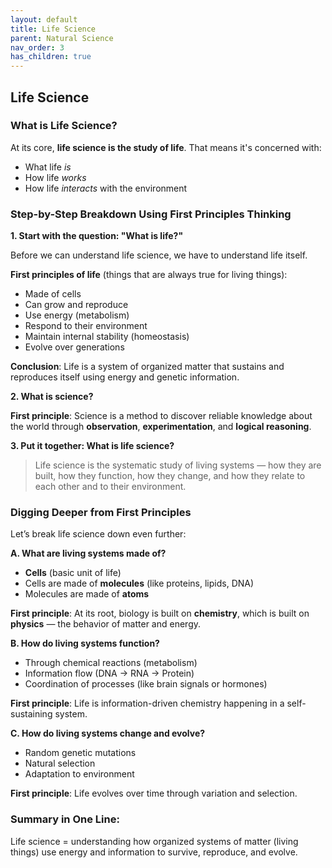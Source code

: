 ```yaml
---
layout: default
title: Life Science
parent: Natural Science
nav_order: 3
has_children: true
---
```


## Life Science

### What is Life Science?

At its core, **life science is the study of life**. That means it's concerned with:

* What life *is*
* How life *works*
* How life *interacts* with the environment

### Step-by-Step Breakdown Using First Principles Thinking

**1. Start with the question: "What is life?"**

Before we can understand life science, we have to understand life itself.

**First principles of life** (things that are always true for living things):

* Made of cells
* Can grow and reproduce
* Use energy (metabolism)
* Respond to their environment
* Maintain internal stability (homeostasis)
* Evolve over generations

**Conclusion**: Life is a system of organized matter that sustains and reproduces itself using energy and genetic information.

**2. What is science?**

**First principle**: Science is a method to discover reliable knowledge about the world through **observation**, **experimentation**, and **logical reasoning**.

**3. Put it together: What is life science?**

> Life science is the systematic study of living systems — how they are built, how they function, how they change, and how they relate to each other and to their environment.

### Digging Deeper from First Principles

Let’s break life science down even further:

**A. What are living systems made of?**

* **Cells** (basic unit of life)
* Cells are made of **molecules** (like proteins, lipids, DNA)
* Molecules are made of **atoms**

**First principle**: At its root, biology is built on **chemistry**, which is built on **physics** — the behavior of matter and energy.

**B. How do living systems function?**

* Through chemical reactions (metabolism)
* Information flow (DNA → RNA → Protein)
* Coordination of processes (like brain signals or hormones)

**First principle**: Life is information-driven chemistry happening in a self-sustaining system.

**C. How do living systems change and evolve?**

* Random genetic mutations
* Natural selection
* Adaptation to environment

**First principle**: Life evolves over time through variation and selection.

### Summary in One Line:

Life science = understanding how organized systems of matter (living things) use energy and information to survive, reproduce, and evolve.
